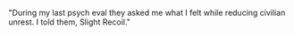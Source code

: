 "During my last psych eval they asked me what I felt while reducing civilian unrest. I told them, Slight Recoil."
